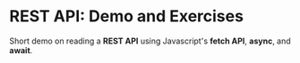 # REST API: Demo and Exercises

Short demo on reading a **REST API** using Javascript's **fetch API**, **async**, and **await**.
